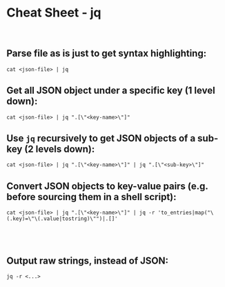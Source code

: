# Cheat Sheet - jq

<br>

## Parse file as is just to get syntax highlighting:
```shell
cat <json-file> | jq
```

## Get all JSON object under a specific key (1 level down):
```shell
cat <json-file> | jq ".[\"<key-name>\"]"
```


## Use `jq` recursively to get JSON objects of a sub-key (2 levels down):
```shell
cat <json-file> | jq ".[\"<key-name>\"]" | jq ".[\"<sub-key>\"]"
```

## Convert JSON objects to key-value pairs (e.g. before sourcing them in a shell script):
```shell
cat <json-file> | jq ".[\"<key-name>\"]" | jq -r 'to_entries|map("\(.key)=\"\(.value|tostring)\"")|.[]'
```

<br><br>

## Output raw strings, instead of JSON:
```shell
jq -r <...>
```

<!-- Skapa tabell liknande den för regex med syntax och alla vanliga växlar! -->
